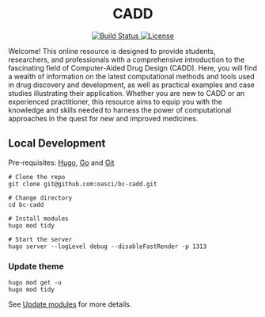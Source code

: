 <h1 align="center">CADD</h1>

<p align="center">
    <a href="https://github.com/oasci/bc-cadd/actions">
        <img src="https://github.com/oasci/bc-cadd/actions/workflows/pages.yaml/badge.svg" alt="Build Status ">
    </a>
    <a href="https://creativecommons.org/licenses/by/4.0/">
        <img src="https://img.shields.io/badge/License-CC_BY_NC_SA_4.0-lightgrey.svg" alt="License">
    </a>
</p>

Welcome!
This online resource is designed to provide students, researchers, and professionals with a comprehensive introduction to the fascinating field of Computer-Aided Drug Design (CADD).
Here, you will find a wealth of information on the latest computational methods and tools used in drug discovery and development, as well as practical examples and case studies illustrating their application.
Whether you are new to CADD or an experienced practitioner, this resource aims to equip you with the knowledge and skills needed to harness the power of computational approaches in the quest for new and improved medicines.

## Local Development

Pre-requisites: [Hugo](https://gohugo.io/getting-started/installing/), [Go](https://golang.org/doc/install) and [Git](https://git-scm.com)

```shell
# Clone the repo
git clone git@github.com:oasci/bc-cadd.git

# Change directory
cd bc-cadd

# Install modules
hugo mod tidy

# Start the server
hugo server --logLevel debug --disableFastRender -p 1313
```

### Update theme

```shell
hugo mod get -u
hugo mod tidy
```

See [Update modules](https://gohugo.io/hugo-modules/use-modules/#update-modules) for more details.

